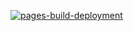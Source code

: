 [![pages-build-deployment](https://github.com/ipfs-force-community/show_nominator_position/actions/workflows/pages/pages-build-deployment/badge.svg)](https://github.com/ipfs-force-community/show_nominator_position/actions/workflows/pages/pages-build-deployment)
